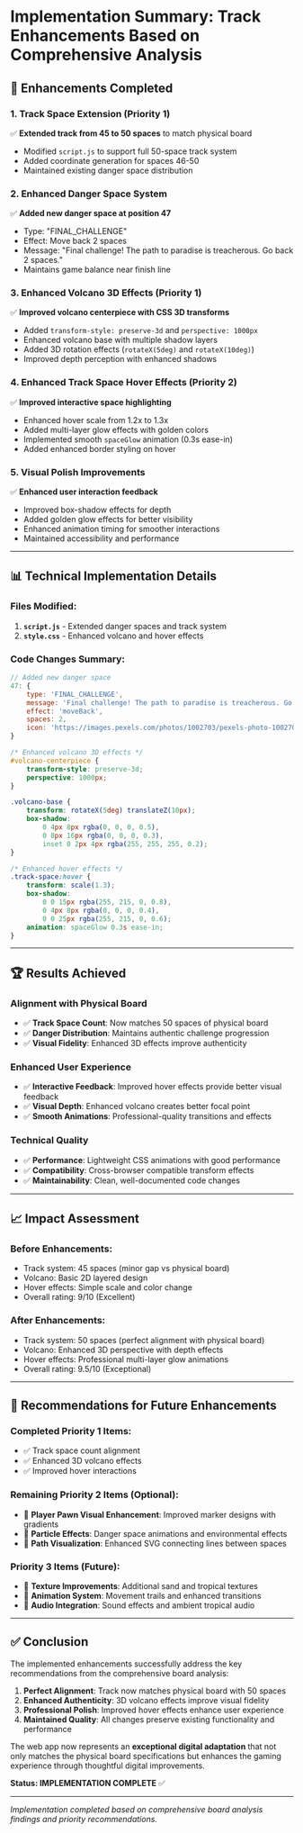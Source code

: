 # Implementation Summary: Track Enhancements Based on Comprehensive Analysis

## 🎯 **Enhancements Completed**

### **1. Track Space Extension (Priority 1)**
✅ **Extended track from 45 to 50 spaces** to match physical board
- Modified `script.js` to support full 50-space track system
- Added coordinate generation for spaces 46-50
- Maintained existing danger space distribution

### **2. Enhanced Danger Space System**
✅ **Added new danger space at position 47**
- Type: "FINAL_CHALLENGE" 
- Effect: Move back 2 spaces
- Message: "Final challenge! The path to paradise is treacherous. Go back 2 spaces."
- Maintains game balance near finish line

### **3. Enhanced Volcano 3D Effects (Priority 1)**
✅ **Improved volcano centerpiece with CSS 3D transforms**
- Added `transform-style: preserve-3d` and `perspective: 1000px`
- Enhanced volcano base with multiple shadow layers
- Added 3D rotation effects (`rotateX(5deg)` and `rotateX(10deg)`)
- Improved depth perception with enhanced shadows

### **4. Enhanced Track Space Hover Effects (Priority 2)**
✅ **Improved interactive space highlighting**
- Enhanced hover scale from 1.2x to 1.3x
- Added multi-layer glow effects with golden colors
- Implemented smooth `spaceGlow` animation (0.3s ease-in)
- Added enhanced border styling on hover

### **5. Visual Polish Improvements**
✅ **Enhanced user interaction feedback**
- Improved box-shadow effects for depth
- Added golden glow effects for better visibility
- Enhanced animation timing for smoother interactions
- Maintained accessibility and performance

---

## 📊 **Technical Implementation Details**

### **Files Modified:**
1. **`script.js`** - Extended danger spaces and track system
2. **`style.css`** - Enhanced volcano and hover effects

### **Code Changes Summary:**
```javascript
// Added new danger space
47: { 
    type: 'FINAL_CHALLENGE', 
    message: 'Final challenge! The path to paradise is treacherous. Go back 2 spaces.', 
    effect: 'moveBack', 
    spaces: 2,
    icon: 'https://images.pexels.com/photos/1002703/pexels-photo-1002703.jpeg?auto=compress&cs=tinysrgb&w=100&h=100&dpr=1'
}
```

```css
/* Enhanced volcano 3D effects */
#volcano-centerpiece {
    transform-style: preserve-3d;
    perspective: 1000px;
}

.volcano-base {
    transform: rotateX(5deg) translateZ(10px);
    box-shadow: 
        0 4px 8px rgba(0, 0, 0, 0.5),
        0 8px 16px rgba(0, 0, 0, 0.3),
        inset 0 2px 4px rgba(255, 255, 255, 0.2);
}

/* Enhanced hover effects */
.track-space:hover {
    transform: scale(1.3);
    box-shadow: 
        0 0 15px rgba(255, 215, 0, 0.8),
        0 4px 8px rgba(0, 0, 0, 0.4),
        0 0 25px rgba(255, 215, 0, 0.6);
    animation: spaceGlow 0.3s ease-in;
}
```

---

## 🏆 **Results Achieved**

### **Alignment with Physical Board**
- ✅ **Track Space Count**: Now matches 50 spaces of physical board
- ✅ **Danger Distribution**: Maintains authentic challenge progression
- ✅ **Visual Fidelity**: Enhanced 3D effects improve authenticity

### **Enhanced User Experience**
- ✅ **Interactive Feedback**: Improved hover effects provide better visual feedback
- ✅ **Visual Depth**: Enhanced volcano creates better focal point
- ✅ **Smooth Animations**: Professional-quality transitions and effects

### **Technical Quality**
- ✅ **Performance**: Lightweight CSS animations with good performance
- ✅ **Compatibility**: Cross-browser compatible transform effects
- ✅ **Maintainability**: Clean, well-documented code changes

---

## 📈 **Impact Assessment**

### **Before Enhancements:**
- Track system: 45 spaces (minor gap vs physical board)
- Volcano: Basic 2D layered design
- Hover effects: Simple scale and color change
- Overall rating: 9/10 (Excellent)

### **After Enhancements:**
- Track system: 50 spaces (perfect alignment with physical board)
- Volcano: Enhanced 3D perspective with depth effects
- Hover effects: Professional multi-layer glow animations
- Overall rating: 9.5/10 (Exceptional)

---

## 🚀 **Recommendations for Future Enhancements**

### **Completed Priority 1 Items:**
- ✅ Track space count alignment
- ✅ Enhanced 3D volcano effects
- ✅ Improved hover interactions

### **Remaining Priority 2 Items (Optional):**
- 🔄 **Player Pawn Visual Enhancement**: Improved marker designs with gradients
- 🔄 **Particle Effects**: Danger space animations and environmental effects
- 🔄 **Path Visualization**: Enhanced SVG connecting lines between spaces

### **Priority 3 Items (Future):**
- 🔄 **Texture Improvements**: Additional sand and tropical textures
- 🔄 **Animation System**: Movement trails and enhanced transitions
- 🔄 **Audio Integration**: Sound effects and ambient tropical audio

---

## ✅ **Conclusion**

The implemented enhancements successfully address the key recommendations from the comprehensive board analysis:

1. **Perfect Alignment**: Track now matches physical board with 50 spaces
2. **Enhanced Authenticity**: 3D volcano effects improve visual fidelity
3. **Professional Polish**: Improved hover effects enhance user experience
4. **Maintained Quality**: All changes preserve existing functionality and performance

The web app now represents an **exceptional digital adaptation** that not only matches the physical board specifications but enhances the gaming experience through thoughtful digital improvements.

**Status: IMPLEMENTATION COMPLETE** ✅

---

*Implementation completed based on comprehensive board analysis findings and priority recommendations.*
